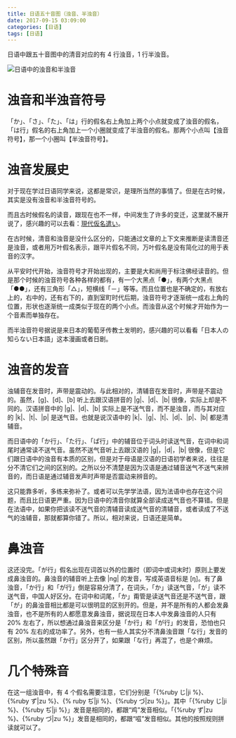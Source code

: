```yaml
---
title: 日语五十音图（浊音、半浊音）
date: 2017-09-15 03:09:00
categories: [日语]
tags: [日语]
---
```

日语中跟五十音图中的清音对应的有 4 行浊音，1 行半浊音。

![日语中的浊音和半浊音](dakuonntohanndakuonn.png)

<!--more-->

# 浊音和半浊音符号

「か」、「さ」、「た」、「は」行的假名右上角加上两个小点就变成了浊音的假名，「は行」假名的右上角加上一个小圈就变成了半浊音的假名。那两个小点叫【浊音符号】，那一个小圈叫【半浊音符号】。

# 浊音发展史

对于现在学过日语同学来说，这都是常识，是理所当然的事情了。但是在古时候，其实是没有浊音和半浊音符号的。

而且古时候假名的读音，跟现在也不一样，中间发生了许多的变迁，这里就不展开说了，感兴趣的可以去看：[現代仮名遣い](https://ja.wikipedia.org/wiki/%E7%8F%BE%E4%BB%A3%E4%BB%AE%E5%90%8D%E9%81%A3%E3%81%84)。

在古时候，清音和浊音是没什么区分的，只能通过文章的上下文来推断是读清音还是浊音，或者用万叶假名表示，跟平片假名不同，万叶假名是没有简化过的用于表音的汉字。

从平安时代开始，浊音符号才开始出现的，主要是大和尚用于标注佛经读音的。但是那个时候的浊音符号各种各样的都有，有一个大黑点「●」，有两个大黑点「●●」，还有三角形「△」，短横线「－」等等。而且位置也是不确定的，有放右上的，右中的，还有右下的，直到室町时代后期，浊音符号才逐渐统一成右上角的位置，形状也逐渐统一成类似于现在的两个小点。而浊音从这个时候才开始作为一个音素而单独存在。

而半浊音符号据说是来日本的葡萄牙传教士发明的，感兴趣的可以看看「日本人の知らない日本語」这本漫画或者日剧。

# 浊音的发音

浊辅音在发音时，声带是震动的。与此相对的，清辅音在发音时，声带是不震动的。虽然，[g]、[d]、[b] 听上去跟汉语拼音的 |g|、|d|、|b| 很像，实际上却是不同的。汉语拼音中的 |g|、|d|、|b| 实际上是不送气音，而不是浊音，而与其对应的 |k|、|t|、|p| 是送气音。也就是说汉语中的 |k|、|g|、|t|、|d|、|p|、|b| 都是清辅音。

而日语中的「か行」、「た行」、「ぱ行」中的辅音位于词头时读送气音，在词中和词尾时通常读不送气音。虽然不送气音听上去跟汉语的 |g|，|d|，|b| 很像，但是它们跟日语中的浊音有本质的区别，但是对于母语是汉语的日语初学者来说，往往是分不清它们之间的区别的。之所以分不清楚是因为汉语是通过辅音送气不送气来辨音的，而日语是通过辅音发声时声带是否震动来辨音的。

这只能靠多听，多练来弥补了。或者可以先学学法语，因为法语中也存在这个问题，而且比日语更严重。因为日语中的清音你就算全部读成送气音也不算错。但是在法语中，如果你把该读不送气音的清辅音读成送气音的清辅音，或者读成了不送气的浊辅音，那就都算你错了。所以，相对来说，日语还是简单。

# 鼻浊音

这还没完。「が行」假名出现在词首以外的位置时（即词中或词末时）原则上要发成鼻浊音的。鼻浊音的辅音听上去像 |ng| 的发音，写成英语音标是 [&#331;]。有了鼻浊音，「か行」和「が行」倒是容易分清了，在词头，「か」读送气音，「が」读不送气音，中国人好区分。在词中和词尾，「か」甭管是读送气音还是不送气音，跟「が」的鼻浊音相比都是可以很明显的区别开的。但是，并不是所有的人都会发鼻浊音，也不是所有的人都愿意发鼻浊音，据说现在日本人中发鼻浊音的人只有 20% 左右了，所以想通过鼻浊音来区分是「か行」和「が行」的发音，恐怕也只有 20% 左右的成功率了。另外，也有一些人其实分不清鼻浊音跟「な行」发音的区别，所以虽然跟「か行」区分开了，如果跟「な行」再混了，也是个麻烦。

# 几个特殊音

在这一组浊音中，有 4 个假名需要注意，它们分别是「{%ruby じ|ji %}、{%ruby ず|zu %}、{% ruby ぢ|ji %}、{%ruby づ|zu %}」。其中「{%ruby じ|ji %}、{%ruby ぢ|ji %}」发音是相同的，都跟“鸡”发音相似。「{%ruby ず|zu %}、{%ruby づ|zu %}」发音是相同的，都跟“嗞”发音相似。其他的按照规则拼读就可以了。